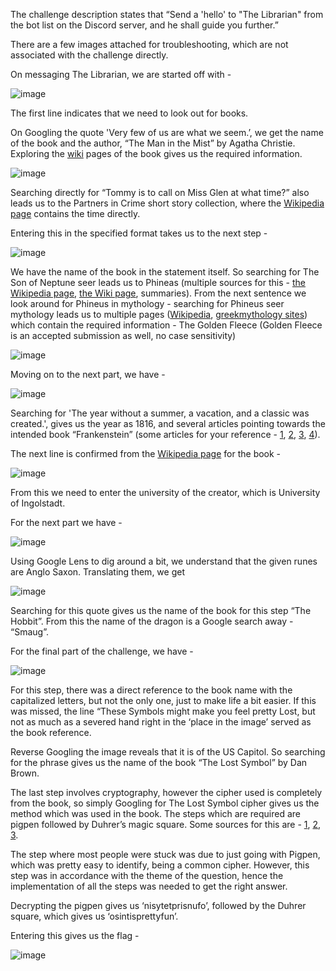 The challenge description states that “Send a 'hello' to "The Librarian" from the bot list on the Discord server, and he shall guide you further.” 

There are a few images attached for troubleshooting, which are not associated with the challenge directly.

On messaging The Librarian, we are started off with - 

![image](https://user-images.githubusercontent.com/91563327/159545917-b851d613-ff5d-4d63-af73-b5568f4bfcaf.png)

The first line indicates that we need to look out for books.

On Googling the quote 'Very few of us are what we seem.’, we get the name of the book and the author, “The Man in the Mist” by Agatha Christie.
Exploring the [wiki](https://agathachristie.fandom.com/wiki/The_Man_in_the_Mistwiki) pages of the book gives us the required information.

![image](https://user-images.githubusercontent.com/91563327/159546311-16eabf35-3fcd-4eba-8a51-639401c47496.png)

Searching directly for “Tommy is to call on Miss Glen at what time?” also leads us to the Partners in Crime short story collection, where the [Wikipedia page](https://en.wikipedia.org/wiki/Partners_in_Crime_(short_story_collection)#The_Man_in_the_Mist) contains the time directly.

Entering this in the specified format takes us to the next step -

![image](https://user-images.githubusercontent.com/91563327/159546411-3d6555e5-ea88-4d20-813a-2124612ee838.png)

We have the name of the book in the statement itself. So searching for The Son of Neptune seer leads us to Phineas (multiple sources for this - [the Wikipedia page](https://en.wikipedia.org/wiki/The_Son_of_Neptune), [the Wiki page](https://riordan.fandom.com/wiki/The_Son_of_Neptune), summaries). 
From the next sentence we look around for Phineus in mythology - searching for Phineus seer mythology leads us to multiple pages ([Wikipedia](https://en.wikipedia.org/wiki/Phineus), [greekmythology sites](https://www.greekmythology.com/Myths/Mortals/Phineus/phineus.html)) which contain the required information - The Golden Fleece (Golden Fleece is an accepted submission as well, no case sensitivity)

![image](https://user-images.githubusercontent.com/91563327/159546668-4eed2004-4454-48ac-aaf3-fb0f8a5509ee.png)

Moving on to the next part, we have -

![image](https://user-images.githubusercontent.com/91563327/159546722-3e71f0db-6551-4139-912b-9a47fffd58ea.png)

Searching for 'The year without a summer, a vacation, and a classic was created.', gives us the year as 1816, and several articles pointing towards the intended book “Frankenstein” (some articles for your reference - [1](https://www.mentalfloss.com/article/73585/15-facts-about-year-without-summer), [2](https://www.panmacmillan.com/blogs/history/frankenstein-and-the-year-without-a-summer), [3](https://www.npr.org/2007/08/13/12688403/did-climate-inspire-the-birth-of-a-monster), [4](https://blog.ed.ted.com/2017/11/07/an-animators-take-on-mary-shelleys-frankenstein/)).

The next line is confirmed from the [Wikipedia page](https://en.wikipedia.org/wiki/Frankenstein) for the book - 

![image](https://user-images.githubusercontent.com/91563327/159546764-cc01a6d4-f14f-4c0e-8b24-459970d36ea8.png)

From this we need to enter the university of the creator, which is University of Ingolstadt. 

For the next part we have - 

![image](https://user-images.githubusercontent.com/91563327/159546814-0ec0ef6f-4e7f-4bb7-a217-c8f2da42f267.png)

Using Google Lens to dig around a bit, we understand that the given runes are Anglo Saxon. 
Translating them, we get 

![image](https://user-images.githubusercontent.com/91563327/159546886-7b314059-b18a-4b4c-95de-4ed2f8fdbbaa.png)

Searching for this quote gives us the name of the book for this step “The Hobbit”.
From this the name of the dragon is a Google search away - “Smaug”.

For the final part of the challenge, we have -

![image](https://user-images.githubusercontent.com/91563327/159546914-becdfc08-abbc-426d-a616-8fc6b100f31f.png)

For this step, there was a direct reference to the book name with the capitalized letters, but not the only one, just to make life a bit easier.
If this was missed, the line “These Symbols might make you feel pretty Lost, but not as much as a severed hand right in the ‘place in the image’ served as the book reference.

Reverse Googling the image reveals that it is of the US Capitol. So searching for the phrase gives us the name of the book “The Lost Symbol” by Dan Brown.

The last step involves cryptography, however the cipher used is completely from the book, so simply Googling for The Lost Symbol cipher gives us the method which was used in the book. The steps which are required are pigpen followed by Duhrer’s magic square. Some sources for this are - [1](https://sites.google.com/site/lostsymbolproject/masonic-cipher), [2](https://www.mysteriology.com/blog/a-sketchbook-that-feels-like-time-travel/), [3](https://youtu.be/6fedjvyRt5w).

The step where most people were stuck was due to just going with Pigpen, which was pretty easy to identify, being a common cipher. However, this step was in accordance with the theme of the question, hence the implementation of all the steps was needed to get the right answer.

Decrypting the pigpen gives us ‘nisytetprisnufo’, followed by the Duhrer square, which gives us ‘osintisprettyfun’.

Entering this gives us the flag -

 ![image](https://user-images.githubusercontent.com/91563327/159546962-e82e0868-db12-4b2c-83fb-e72a1bfa5f65.png)
